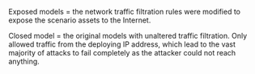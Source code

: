 Exposed models = the network traffic filtration rules were modified to expose the scenario assets to the Internet.

Closed model = the original models with unaltered traffic filtration. Only allowed traffic from the deploying IP address, which lead to the vast majority of attacks to fail completely as the attacker could not reach anything.
